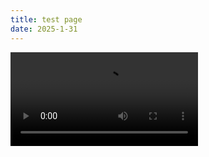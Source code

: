 ```yaml
---
title: test page
date: 2025-1-31
---
```

<video src="https://photovideo.photo.qq.com/1075_0bc3xanu7baadqadkl44s5tthoaej74qavka.f0.mp4?dis_k=7b987fc3252c2c3189eb2c438ff63ce5&dis_t=1738308505&vuin=2216368705&owner=MjIxNjM2ODcwNQ==&save=1&d=1"></video>